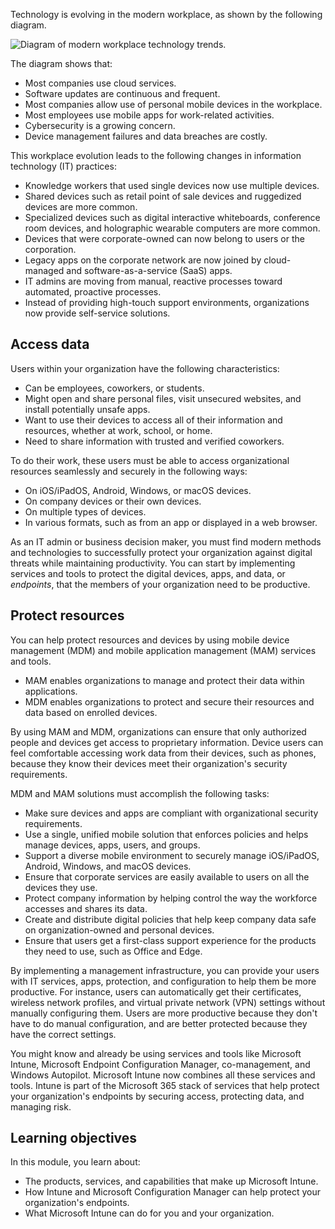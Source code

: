 Technology is evolving in the modern workplace, as shown by the following diagram.

![Diagram of modern workplace technology trends.](../media/intro-to-endpoint-manager-00.png)

The diagram shows that:
- Most companies use cloud services.
- Software updates are continuous and frequent.
- Most companies allow use of personal mobile devices in the workplace.
- Most employees use mobile apps for work-related activities.
- Cybersecurity is a growing concern.
- Device management failures and data breaches are costly.

This workplace evolution leads to the following changes in information technology (IT) practices:

- Knowledge workers that used single devices now use multiple devices.
- Shared devices such as retail point of sale devices and ruggedized devices are more common.
- Specialized devices such as digital interactive whiteboards, conference room devices, and holographic wearable computers are more common.
- Devices that were corporate-owned can now belong to users or the corporation.
- Legacy apps on the corporate network are now joined by cloud-managed and software-as-a-service (SaaS) apps.
- IT admins are moving from manual, reactive processes toward automated, proactive processes.
- Instead of providing high-touch support environments, organizations now provide self-service solutions.

## Access data

Users within your organization have the following characteristics:

- Can be employees, coworkers, or students.
- Might open and share personal files, visit unsecured websites, and install potentially unsafe apps.
- Want to use their devices to access all of their information and resources, whether at work, school, or home.
- Need to share information with trusted and verified coworkers.

To do their work, these users must be able to access organizational resources seamlessly and securely in the following ways:

- On iOS/iPadOS, Android, Windows, or macOS devices.
- On company devices or their own devices.
- On multiple types of devices.
- In various formats, such as from an app or displayed in a web browser.

As an IT admin or business decision maker, you must find modern methods and technologies to successfully protect your organization against digital threats while maintaining productivity. You can start by implementing services and tools to protect the digital devices, apps, and data, or *endpoints*, that the members of your organization need to be productive.

## Protect resources

You can help protect resources and devices by using mobile device management (MDM) and mobile application management (MAM) services and tools.

- MAM enables organizations to manage and protect their data within applications.
- MDM enables organizations to protect and secure their resources and data based on enrolled devices.

By using MAM and MDM, organizations can ensure that only authorized people and devices get access to proprietary information. Device users can feel comfortable accessing work data from their devices, such as phones, because they know their devices meet their organization's security requirements.

MDM and MAM solutions must accomplish the following tasks:

- Make sure devices and apps are compliant with organizational security requirements.
- Use a single, unified mobile solution that enforces policies and helps manage devices, apps, users, and groups.
- Support a diverse mobile environment to securely manage iOS/iPadOS, Android, Windows, and macOS devices.
- Ensure that corporate services are easily available to users on all the devices they use.
- Protect company information by helping control the way the workforce accesses and shares its data.
- Create and distribute digital policies that help keep company data safe on organization-owned and personal devices.
- Ensure that users get a first-class support experience for the products they need to use, such as Office and Edge.

By implementing a management infrastructure, you can provide your users with IT services, apps, protection, and configuration to help them be more productive. For instance, users can automatically get their certificates, wireless network profiles, and virtual private network (VPN) settings without manually configuring them. Users are more productive because they don't have to do manual configuration, and are better protected because they have the correct settings.

You might know and already be using services and tools like Microsoft Intune, Microsoft Endpoint Configuration Manager, co-management, and Windows Autopilot. Microsoft Intune now combines all these services and tools. Intune is part of the Microsoft 365 stack of services that help protect your organization's endpoints by securing access, protecting data, and managing risk.

## Learning objectives

In this module, you learn about:

- The products, services, and capabilities that make up Microsoft Intune.
- How Intune and Microsoft Configuration Manager can help protect your organization's endpoints.
- What Microsoft Intune can do for you and your organization.
